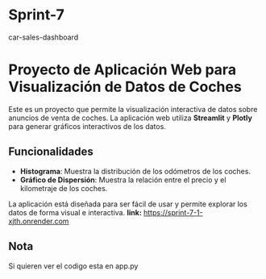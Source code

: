 # Sprint-7
car-sales-dashboard
# Proyecto de Aplicación Web para Visualización de Datos de Coches

Este es un proyecto que permite la visualización interactiva de datos sobre anuncios de venta de coches. La aplicación web utiliza **Streamlit** y **Plotly** para generar gráficos interactivos de los datos.

## Funcionalidades
- **Histograma**: Muestra la distribución de los odómetros de los coches.
- **Gráfico de Dispersión**: Muestra la relación entre el precio y el kilometraje de los coches.

La aplicación está diseñada para ser fácil de usar y permite explorar los datos de forma visual e interactiva.
**link:** https://sprint-7-1-xjth.onrender.com

## Nota
Si quieren ver el codigo esta en app.py
